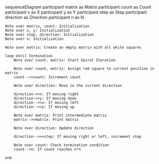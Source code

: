 sequenceDiagram
    participant matrix as Matrix
    participant count as Count
    participant x as X
    participant y as Y
    participant step as Step
    participant direction as Direction
    participant n as N

    Note over matrix, count: Initialization 
    Note over x, y: Initialization
    Note over step, direction: Initialization
    Note over n: Initialization

    Note over matrix: Create an empty matrix with all white squares

    loop Until Termination
        Note over count, matrix: Start Spiral Iteration

        Note over count, matrix: Assign red square to current position in matrix
        count-->>count: Increment count

        Note over direction: Move in the current direction

        direction->>x: If moving right
        direction->>y: If moving down
        direction-->>x: If moving left
        direction-->>y: If moving up

        Note over matrix: Print intermediate matrix
        matrix-->>matrix: Print matrix

        Note over direction: Update direction

        direction-->>+step: If moving right or left, increment step

        Note over count: Check termination condition
        count-->n: If count reaches n*n

    end

